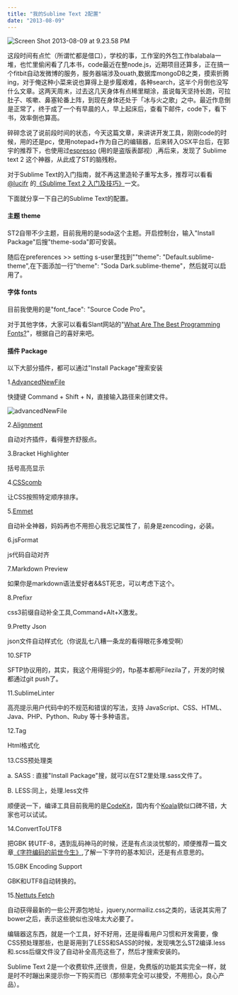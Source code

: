 ```yaml
---
title: "我的Sublime Text 2配置"
date: "2013-08-09"
---
```


![Screen Shot 2013-08-09 at 9.23.58 PM](https://static.is26.com/wp-image/2013/08/Screen-Shot-2013-08-09-at-9.23.58-PM-1024x640.png)

这段时间有点忙（所谓忙都是借口），学校的事，工作室的外包工作balabala一堆，也忙里偷闲看了几本书，code最近在整node.js，近期项目还算多，正在搞一个fitbit自动发微博的服务，服务器端涉及ouath,数据库mongoDB之类，摸索折腾ing，对于俺这种小菜来说也算得上是步履艰难，各种search，这半个月倒也没写什么文章。这两天周末，过去这几天身体有点稀里糊涂，虽说每天坚持长跑，可拉肚子、咳嗽、鼻塞轮番上阵，到现在身体还处于「冰与火之歌」之中。最近作息倒是正常了，终于成了一个有早晨的人，早上起床后，查看下邮件，code下，看下书，效率倒也算高。

碎碎念说了说前段时间的状态，今天这篇文章，来讲讲开发工具，刚刚code的时候，用的还是pc，使用notepad+作为自己的编辑器，后来转入OSX平台后，在郭宇的推荐下，也使用过[espresso](http://macrabbit.com/espresso/) (用的是盗版表鄙视）,再后来，发现了 Sublime text 2 这个神器，从此成了ST的脑残粉。

对于Sublime Text的入门指南，就不再这里造轮子重写太多，推荐可以看看[@lucifr](https://twitter.com/lucifr) 的[《Sublime Text 2 入门及技巧》](http://lucifr.com/2011/08/31/sublime-text-2-tricks-and-tips/)一文。

下面就分享一下自己的Sublime Text的配置。

#### 主题 theme

ST2自带不少主题，目前我用的是soda这个主题。开启控制台，输入"Install Package"后搜"theme-soda"即可安装。

随后在preferences >> setting s-user里找到""theme": "Default.sublime-theme",在下面添加一行"theme": "Soda Dark.sublime-theme"，然后就可以启用了。

#### 字体 fonts

目前我使用的是"font\_face": "Source Code Pro"。

对于其他字体，大家可以看看Slant网站的"[What Are The Best Programming Fonts?](http://www.slant.co/topics/67/~what-are-the-best-programming-fonts)"，根据自己的喜好来吧。

#### 插件 Package

以下大部分插件，都可以通过"Install Package"搜索安装

1.[AdvancedNewFile](https://github.com/skuroda/Sublime-AdvancedNewFile)

快捷键 Command + Shift + N，直接输入路径来创建文件。

![advancedNewFile](https://static.is26.com/wp-image/2013/08/advancedNewFile.jpg)

2.[Alignment](http://wbond.net/sublime_packages/alignment)

自动对齐插件，看得整齐舒服点。

3.Bracket Highlighter

括号高亮显示

4.[CSScomb](https://github.com/csscomb/CSScomb-for-Sublime)

让CSS按照特定顺序排序。

5.[Emmet](http://docs.emmet.io/)

自动补全神器，妈妈再也不用担心我忘记属性了，前身是zencoding，必装。

6.jsFormat

js代码自动对齐

7.Markdown Preview

如果你是markdown语法爱好者&&ST死忠，可以考虑下这个。

8.Prefixr

css3前缀自动补全工具,Command+Alt+X激发。

9.Pretty Json

json文件自动样式化（你说乱七八糟一条龙的看得眼花多难受啊）

10.SFTP

SFTP协议用的，其实，我这个用得挺少的，ftp基本都用Filezila了，开发的时候都通过git push了。

11.SublimeLinter

高亮提示用户代码中的不规范和错误的写法，支持 JavaScript、CSS、HTML、Java、PHP、Python、Ruby 等十多种语言。

12.Tag

Html格式化

13.CSS预处理类

a. SASS : 直接"Install Package"搜，就可以在ST2里处理.sass文件了。

B. LESS:同上，处理.less文件

顺便说一下，编译工具目前我用的是[CodeKit](https://incident57.com/codekit/)，国内有个[Koala](http://koala-app.com/index-zh.html)貌似口碑不错，大家也可以试试。

14.ConvertToUTF8

把GBK 转UTF-8，遇到乱码神马的时候，还是有点淡淡忧郁的，顺便推荐一篇文章[《字符编码的前世今生》](http://www.smallni.com/character-encoding/),了解一下字符的基本知识，还是有点意思的。

15.GBK Encoding Support

GBK和UTF8自动转换的。

15.[Nettuts Fetch](https://github.com/weslly/Nettuts-Fetch)

自动获得最新的一些公开源包地址，jquery,normailiz.css之类的，话说其实用了bower之后，表示这些貌似也没啥太大必要了。

编辑器这东西，就是一个工具，好不好用，还是得看用户习惯和开发需要，像CSS预处理那些，也是哥用到了LESS和SASS的时候，发现咦怎么ST2编译.less和.scss后缀文件没了自动补全高亮这些了，然后才搜索安装的。

Sublime Text 2是一个收费软件,还很贵，但是，免费版的功能其实完全一样，就是时不时蹦出来提示你一下购买而已（那频率完全可以接受，不用担心，良心产品）。
